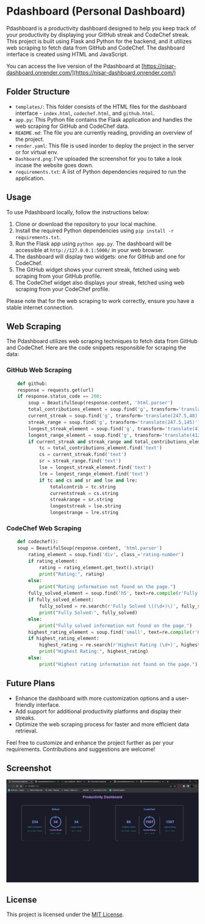 # Pdashboard (Personal Dashboard)

Pdashboard is a productivity dashboard designed to help you keep track of your productivity by displaying your GitHub streak and CodeChef streak. This project is built using Flask and Python for the backend, and it utilizes web scraping to fetch data from GitHub and CodeChef. The dashboard interface is created using HTML and JavaScript.

You can access the live version of the Pdashboard at [https://nisar-dashboard.onrender.com/](https://nisar-dashboard.onrender.com/)

## Folder Structure

- `templates/`: This folder consists of the HTML files for the dashboard interface - `index.html`, `codechef.html`, and `github.html`.
- `app.py`: This Python file contains the Flask application and handles the web scraping for GitHub and CodeChef data.
- `README.md`: The file you are currently reading, providing an overview of the project.
- `render.yaml`: This file is used inorder to deploy the project in the server or for virtual env.
- `Dashboard.png`: I've uploaded the screenshot for you to take a look incase the website goes down.
- `requirements.txt`: A list of Python dependencies required to run the application.

## Usage

To use Pdashboard locally, follow the instructions below:

1. Clone or download the repository to your local machine.
2. Install the required Python dependencies using `pip install -r requirements.txt`.
3. Run the Flask app using `python app.py`. The dashboard will be accessible at `http://127.0.0.1:5000/` in your web browser.
4. The dashboard will display two widgets: one for GitHub and one for CodeChef.
5. The GitHub widget shows your current streak, fetched using web scraping from your GitHub profile.
6. The CodeChef widget also displays your streak, fetched using web scraping from your CodeChef profile.

Please note that for the web scraping to work correctly, ensure you have a stable internet connection.

## Web Scraping

The Pdashboard utilizes web scraping techniques to fetch data from GitHub and CodeChef. Here are the code snippets responsible for scraping the data:

### GitHub Web Scraping

```python
    def github:
    response = requests.get(url)
    if response.status_code == 200:
        soup = BeautifulSoup(response.content, 'html.parser')
        total_contributions_element = soup.find('g', transform='translate(82.5,48)')
        current_streak = soup.find('g', transform='translate(247.5,48)')
        streak_range = soup.find('g', transform='translate(247.5,145)')
        longest_streak_element = soup.find('g', transform='translate(412.5,48)')
        longest_range_element = soup.find('g', transform='translate(412.5,114)')
        if current_streak and streak_range and total_contributions_element and longest_range_element and longest_streak_element:
            tc = total_contributions_element.find('text')
            cs = current_streak.find('text')
            sr = streak_range.find('text')
            lse = longest_streak_element.find('text')
            lre = longest_range_element.find('text')
            if tc and cs and sr and lse and lre:
                totalcontrib = tc.string
                currentstreak = cs.string
                streakrange = sr.string
                longeststreak = lse.string
                longestrange = lre.string
```

### CodeChef Web Scraping

```python
    def codechef():
    soup = BeautifulSoup(response.content, 'html.parser')
        rating_element = soup.find('div', class_='rating-number')
        if rating_element:
            rating = rating_element.get_text().strip()
            print("Rating:", rating)
        else:
            print("Rating information not found on the page.")
        fully_solved_element = soup.find('h5', text=re.compile(r'Fully Solved \(\d+\)'))
        if fully_solved_element:
            fully_solved = re.search(r'Fully Solved \((\d+)\)', fully_solved_element.text).group(1)
            print("Fully Solved:", fully_solved)
        else:
            print("Fully solved information not found on the page.")
        highest_rating_element = soup.find('small', text=re.compile(r'Highest Rating \d+'))
        if highest_rating_element:
            highest_rating = re.search(r'Highest Rating (\d+)', highest_rating_element.text).group(1)
            print("Highest Rating:", highest_rating)
        else:
            print("Highest rating information not found on the page.")
```

## Future Plans

- Enhance the dashboard with more customization options and a user-friendly interface.
- Add support for additional productivity platforms and display their streaks.
- Optimize the web scraping process for faster and more efficient data retrieval.

Feel free to customize and enhance the project further as per your requirements. Contributions and suggestions are welcome!

## Screenshot

![Dashboard Widget](Dashboard.png)

## License

This project is licensed under the [MIT License](LICENSE).